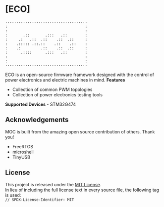 # [ECO]
```
·····································
:                                   :
:                                   :
:       .::       .:::   .::        :
:     .:   .::  .::    .::  .::     :
:    .::::: .::.::    .::    .::    :
:    .:         .::    .::  .::     :
:      .::::      .:::   .::        :
:                                   :
:                                   :
·····································
```

ECO is an open-source firmware framework designed with the control of power electronics and electric machines in mind.
**Features**
- Collection of common PWM topologies
- Collection of power electronics testing tools

**Supported Devices** - STM32G474

## Acknowledgements
MOC is built from the amazing open source contribution of others. Thank you!
- FreeRTOS
- microshell
- TinyUSB

## License
This project is released under the [MIT License](https://opensource.org/license/mit/).  
In lieu of including the full license text in every source file, the following tag is used:  
`// SPDX-License-Identifier: MIT`  
